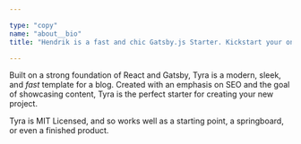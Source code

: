 ```yaml
---

type: "copy"
name: "about__bio"
title: "Hendrik is a fast and chic Gatsby.js Starter. Kickstart your online presence, powered by React."

---
```


Built on a strong foundation of React and Gatsby, Tyra is a modern, sleek, and _fast_ template for a blog. Created with an emphasis on SEO and the goal of showcasing content, Tyra is the perfect starter for creating your new project.

Tyra is MIT Licensed, and so works well as a starting point, a springboard, or even a finished product.
